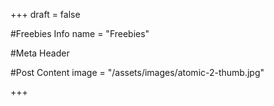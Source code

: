 +++
draft = false

#Freebies Info
name = "Freebies"

#Meta Header

#Post Content
image = "/assets/images/atomic-2-thumb.jpg"


+++